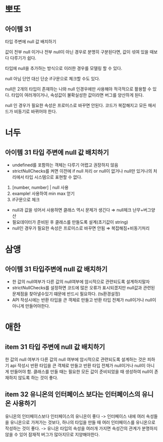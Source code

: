 # 뽀또

## 아이템 31

타입 주변에 null 값 배치하기

값이 전부 null 이거나 전부 null이 아닌 경우로 분명히 구분된다면, 값이 섞여 있을 때보다 다루기가 쉽다. 

타입에 null을 추가하는 방식으로 이러한 경우를 모델링 할 수 있다.

null 아님 단언 대신 단순 if구문으로 체크할 수도 있다.

null은 2개의 타입이 존재하는 나와 null 인경우에만 사용해야 적극적으로 활용할 수 있다. 타입이 여러개이거나, 속성값이 불확실성한 값이라면 버그를 양산하게 된다.

null 인 경우가 필요한 속성은 프로미스로 바꾸면 안된다. 코드가 복잡해지고 모든 매서드가 비동기로 바뀌어야 한다.

# 너두

## 아이템 31 타입 주변에 null 값 배치하기

- undefined를 포함하는 객체는 다루기 어렵고 권장하지 않음
- strictNullChecks를 켜면 이전에 if null 처리 or null이 없거나 null만 있거나의 처리에서 타입 시스템으로 표현할 수 없다.
1. [number, number] | null 사용
2. example! 사용하여 min max 얻기
3. if구문으로 체크
- null과 값을 섞어서 사용하면 클래스 역시 문제가 생긴다 ⇒ null체크 난무+버그양산
- 필요데이터가 준비된 후 클래스를 만들도록 설계(초기값이 string)
- null인 경우가 필요한 속성은 프로미스로 바꾸면 안됨 ⇒ 복잡해짐+비동기처리


# 삼앵

## 아이템 31 타입주변에 null 값 배치하기

- 한 값의 null여부가 다른 값의 null여부에 암시적으로 관련되도록 설계하지말자
- strictNullChecks를 설정하면 코드에 많은 오류가 표시되겠지만 null값과 관련된 문제점을 찾아낼수있기 떄문에 반드시 필요하다. (ts환경설정)
- API 작성시에는 반환 타입을 큰 객체로 만들고 반환 타입 전체가 null이거나 null이 아니게 만들어야한다.

# 애한

## item 31 타입 주변에 null 값 배치하기

한 값의 null 여부가 다른 값의 null 여부에 암시적으로 관련되도록 설계하는 것은 피하기
api 작성시 반환 타입을 큰 객체로 만들고 반환 타입 전체가 null이거나 null이 아니게 만들어야 함.
클래스를 만들 때는 필요한 모든 값이 준비되었을 때 생성하여 null이 존재하지 않도록 하는 것이 좋다.

## item 32 유니온의 인터페이스 보다는 인터페이스의 유니온 사용하기

<!-- 음. 이친구들 벡터를 좀 많이 좋아하는 걸? -->

유니온의 인터페이스보다 인터페이스의 유니온이 좋다
-> 인터페이스 내에 여러 속성들을 유니온으로 가져가는 것보다, 하나의 타입을 만들 때 여러 인터페이스를 유니온으로 작성하는 것이 좋다.
-> 유니온 타입의 속성을 여러개 가지면 속성간의 관계가 분명하지 않을 수 있어 잠재적 버그가 많아지므로 지양해야한다.
